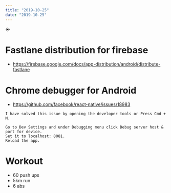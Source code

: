 ```yaml
---
title: "2019-10-25"
date: "2019-10-25"
---
```


☀️

# Fastlane distribution for firebase

- https://firebase.google.com/docs/app-distribution/android/distribute-fastlane

# Chrome debugger for Android

- https://github.com/facebook/react-native/issues/18983

```
I have solved this issue by opening the developer tools or Press Cmd + M.

Go to Dev Settings and under Debugging menu click Debug server host & port for device.
Set it to localhost: 8081.
Reload the app.
```

# Workout

- 60 push ups
- 5km run
- 6 abs

